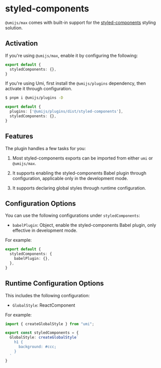 # styled-components

`@umijs/max` comes with built-in support for the [styled-components](https://styled-components.com/) styling solution.

## Activation

If you're using `@umijs/max`, enable it by configuring the following:

```ts {2}
export default {
  styledComponents: {},
}
```

If you're using Umi, first install the `@umijs/plugins` dependency, then activate it through configuration.

```bash
$ pnpm i @umijs/plugins -D
```

```ts
export default {
  plugins: ['@umijs/plugins/dist/styled-components'],
  styledComponents: {},
}
```

## Features

The plugin handles a few tasks for you:

1. Most styled-components exports can be imported from either `umi` or `@umijs/max`.

2. It supports enabling the styled-components Babel plugin through configuration, applicable only in the development mode.

3. It supports declaring global styles through runtime configuration.

## Configuration Options

You can use the following configurations under `styledComponents`:

- `babelPlugin`: Object, enable the styled-components Babel plugin, only effective in development mode.

For example:

```ts
export default {
  styledComponents: {
    babelPlugin: {},
  },
}
```

## Runtime Configuration Options

This includes the following configuration:

- `GlobalStyle`: ReactComponent

For example:

```ts
import { createGlobalStyle } from "umi";

export const styledComponents = {
  GlobalStyle: createGlobalStyle`
    h1 {
      background: #ccc;
    }
  `
}
```

